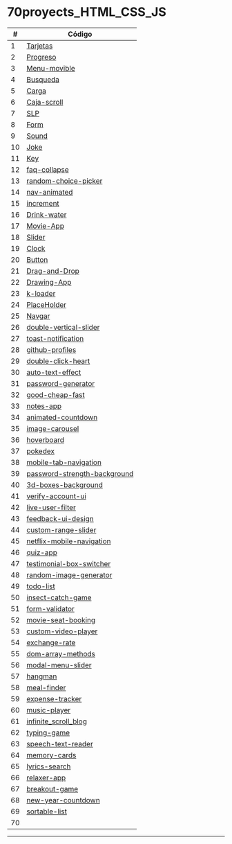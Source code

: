 # 70proyects_HTML_CSS_JS

|  #  | Código |
| --- | --- |
|  1  | [Tarjetas](https://github.com/megagringa/70proyects_HTML_CSS_JS/tree/main/Tarjetas)| 
|  2  | [Progreso](https://github.com/megagringa/70proyects_HTML_CSS_JS/tree/main/Progreso) |
|  3  | [Menu-movible](https://github.com/megagringa/70proyects_HTML_CSS_JS/tree/main/menu-movible)|
|  4  | [Busqueda](https://github.com/megagringa/70proyects_HTML_CSS_JS/tree/main/Busqueda)|
|  5  | [Carga](https://github.com/megagringa/70proyects_HTML_CSS_JS/tree/main/Carga)|
|  6  | [Caja-scroll](https://github.com/megagringa/70proyects_HTML_CSS_JS/tree/main/Caja-scroll)|
|  7  | [SLP](https://github.com/megagringa/70proyects_HTML_CSS_JS/tree/main/SLP)|
|  8  | [Form](https://github.com/megagringa/70proyects_HTML_CSS_JS/tree/main/Form)|
|  9  | [Sound](https://github.com/megagringa/70proyects_HTML_CSS_JS/tree/main/Sound)|
|  10 | [Joke](https://github.com/megagringa/70proyects_HTML_CSS_JS/tree/main/Joke)|
|  11 | [Key](https://github.com/megagringa/70proyects_HTML_CSS_JS/tree/main/key)|
|  12 | [faq-collapse](https://github.com/megagringa/70proyects_HTML_CSS_JS/tree/main/faq-collapse)|
|  13 | [random-choice-picker](https://github.com/megagringa/70proyects_HTML_CSS_JS/tree/main/random-choice-picker)|
|  14 | [nav-animated](https://github.com/megagringa/70proyects_HTML_CSS_JS/tree/main/nav-animated)|
|  15 | [increment](https://github.com/megagringa/70proyects_HTML_CSS_JS/tree/main/increment)|
|  16 | [Drink-water](https://github.com/megagringa/70proyects_HTML_CSS_JS/tree/main/drink-water)|
|  17 | [Movie-App](https://github.com/megagringa/70proyects_HTML_CSS_JS/tree/main/movie-app)|
|  18 | [Slider](https://github.com/megagringa/70proyects_HTML_CSS_JS/tree/main/Slider)|
|  19 | [Clock](https://github.com/megagringa/70proyects_HTML_CSS_JS/tree/main/clock)|
|  20 | [Button](https://github.com/megagringa/70proyects_HTML_CSS_JS/tree/main/Button)|
|  21 | [Drag-and-Drop](https://github.com/megagringa/70proyects_HTML_CSS_JS/tree/main/Drag-and-Drop)|
|  22 | [Drawing-App](https://github.com/megagringa/70proyects_HTML_CSS_JS/tree/main/Drawing-App)|
|  23 | [k-loader](https://github.com/megagringa/70proyects_HTML_CSS_JS/tree/main/k-loader)|
|  24 | [PlaceHolder](https://github.com/megagringa/70proyects_HTML_CSS_JS/tree/main/PlaceHolder)|
|  25 | [Navgar](https://github.com/megagringa/70proyects_HTML_CSS_JS/tree/main/Navgar)|
|  26 | [double-vertical-slider](https://github.com/megagringa/70proyects_HTML_CSS_JS/tree/main/double-vertical-slider)|
|  27 | [toast-notification](https://github.com/megagringa/70proyects_HTML_CSS_JS/tree/main/toast-notification)|
|  28 | [github-profiles](https://github.com/megagringa/70proyects_HTML_CSS_JS/tree/main/github-profiles)|
|  29 | [double-click-heart](https://github.com/megagringa/70proyects_HTML_CSS_JS/tree/main/double-click-heart)|
|  30 | [auto-text-effect](https://github.com/megagringa/70proyects_HTML_CSS_JS/tree/main/auto-text-effect)|
|  31 | [password-generator](https://github.com/megagringa/70proyects_HTML_CSS_JS/tree/main/password-generator)|
|  32 | [good-cheap-fast](https://github.com/megagringa/70proyects_HTML_CSS_JS/tree/main/good-cheap-fast)|
|  33 | [notes-app](https://github.com/megagringa/70proyects_HTML_CSS_JS/tree/main/notes-app)|
|  34 | [animated-countdown](https://github.com/megagringa/70proyects_HTML_CSS_JS/tree/main/animated-countdown)|
|  35 | [image-carousel](https://github.com/megagringa/70proyects_HTML_CSS_JS/tree/main/image-carousel)|
|  36 | [hoverboard](https://github.com/megagringa/70proyects_HTML_CSS_JS/tree/main/hoverboard)|
|  37 | [pokedex](https://github.com/megagringa/70proyects_HTML_CSS_JS/tree/main/pokedex)|
|  38 | [mobile-tab-navigation](https://github.com/megagringa/70proyects_HTML_CSS_JS/tree/main/mobile-tab-navigation)|
|  39 | [password-strength-background](https://github.com/megagringa/70proyects_HTML_CSS_JS/tree/main/password-strength-background)|
|  40 | [3d-boxes-background](https://github.com/megagringa/70proyects_HTML_CSS_JS/tree/main/3d-boxes-background)|
|  41 | [verify-account-ui](https://github.com/megagringa/70proyects_HTML_CSS_JS/tree/main/verify-account-ui)|
|  42 | [live-user-filter](https://github.com/megagringa/70proyects_HTML_CSS_JS/tree/main/live-user-filter)|
|  43 | [feedback-ui-design](https://github.com/megagringa/70proyects_HTML_CSS_JS/tree/main/feedback-ui-design)|
|  44 | [custom-range-slider](https://github.com/megagringa/70proyects_HTML_CSS_JS/tree/main/custom-range-slider)|
|  45 | [netflix-mobile-navigation](https://github.com/megagringa/70proyects_HTML_CSS_JS/tree/main/netflix-mobile-navigation)|
|  46 | [quiz-app](https://github.com/megagringa/70proyects_HTML_CSS_JS/tree/main/quiz-app)|
|  47 | [testimonial-box-switcher](https://github.com/megagringa/70proyects_HTML_CSS_JS/tree/main/testimonial-box-switcher)|
|  48 | [random-image-generator](https://github.com/megagringa/70proyects_HTML_CSS_JS/tree/main/random-image-generator)|
|  49 | [todo-list](https://github.com/megagringa/70proyects_HTML_CSS_JS/tree/main/todo-list)|
|  50 | [insect-catch-game](https://github.com/megagringa/70proyects_HTML_CSS_JS/tree/main/insect-catch-game)|
|  51 | [form-validator](https://github.com/megagringa/70proyects_HTML_CSS_JS/tree/main/form-validator)|
|  52 | [movie-seat-booking](https://github.com/megagringa/70proyects_HTML_CSS_JS/tree/main/movie-seat-booking)|
|  53 | [custom-video-player](https://github.com/megagringa/70proyects_HTML_CSS_JS/tree/main/custom-video-player)|
|  54 | [exchange-rate](https://github.com/megagringa/70proyects_HTML_CSS_JS/tree/main/exchange-rate)|
|  55 | [dom-array-methods](https://github.com/megagringa/70proyects_HTML_CSS_JS/tree/main/dom-array-methods)|
|  56 | [modal-menu-slider](https://github.com/megagringa/70proyects_HTML_CSS_JS/tree/main/modal-menu-slider)|
|  57 | [hangman](https://github.com/megagringa/70proyects_HTML_CSS_JS/tree/main/hangman)|
|  58 | [meal-finder](https://github.com/megagringa/70proyects_HTML_CSS_JS/tree/main/meal-finder)|
|  59 | [expense-tracker](https://github.com/megagringa/70proyects_HTML_CSS_JS/tree/main/expense-tracker)|
|  60 | [music-player](https://github.com/megagringa/70proyects_HTML_CSS_JS/tree/main/music-player)|
|  61 | [infinite_scroll_blog](https://github.com/megagringa/70proyects_HTML_CSS_JS/tree/main/infinite_scroll_blog)|
|  62 | [typing-game](https://github.com/megagringa/70proyects_HTML_CSS_JS/tree/main/typing-game)|
|  63 | [speech-text-reader](https://github.com/megagringa/70proyects_HTML_CSS_JS/tree/main/speech-text-reader)|
|  64 | [memory-cards](https://github.com/megagringa/70proyects_HTML_CSS_JS/tree/main/memory-cards)|
|  65 | [lyrics-search](https://github.com/megagringa/70proyects_HTML_CSS_JS/tree/main/lyrics-search)|
|  66 | [relaxer-app](https://github.com/megagringa/70proyects_HTML_CSS_JS/tree/main/relaxer-app)|
|  67 | [breakout-game](https://github.com/megagringa/70proyects_HTML_CSS_JS/tree/main/breakout-game)|
|  68 | [new-year-countdown](https://github.com/megagringa/70proyects_HTML_CSS_JS/tree/main/new-year-countdown)|
|  69 | [sortable-list](https://github.com/megagringa/70proyects_HTML_CSS_JS/tree/main/sortable-list)|
|  70 | []()|
-----------------------------
